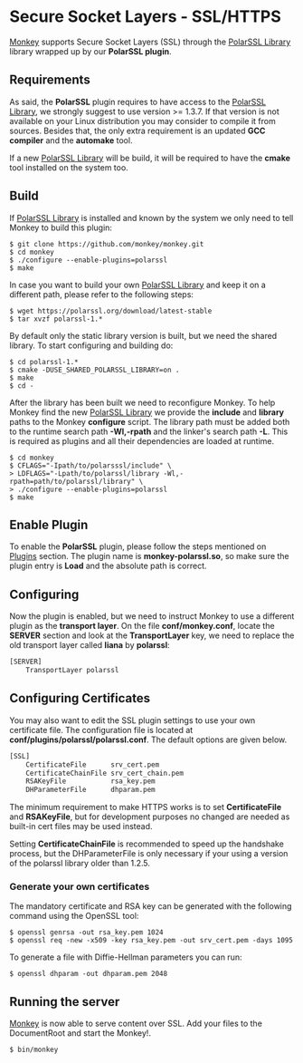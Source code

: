 # Secure Socket Layers - SSL/HTTPS

[Monkey](http://monkey-project.com) supports Secure Socket Layers (SSL) through the [PolarSSL Library](http://polarssl.org) library wrapped up by our __PolarSSL plugin__.

## Requirements

As said, the __PolarSSL__ plugin requires to have access to the [PolarSSL Library](http://polarssl.org), we strongly suggest to use version >= 1.3.7. If that version is not available on your Linux distribution you may consider to compile it from sources. Besides that, the only extra requirement is an updated __GCC compiler__ and the __automake__ tool.

If a new [PolarSSL Library](http://polarssl.org) will be build, it will be required to have the __cmake__ tool installed on the system too.

## Build

If [PolarSSL Library](http://polarssl.org) is installed and known by the system we only need to tell Monkey to build this plugin:

```shell
$ git clone https://github.com/monkey/monkey.git
$ cd monkey
$ ./configure --enable-plugins=polarssl
$ make
```

In case you want to build your own [PolarSSL Library](http://polarssl.org) and keep it on a different path, please refer to the following steps:

```shell
$ wget https://polarssl.org/download/latest-stable
$ tar xvzf polarssl-1.*
```

By default only the static library version is built, but we need the shared library. To start configuring and building do:

```
$ cd polarssl-1.*
$ cmake -DUSE_SHARED_POLARSSL_LIBRARY=on .
$ make
$ cd -
```

After the library has been built we need to reconfigure Monkey. To help Monkey find the new [PolarSSL Library](http://polarssl.org) we provide the __include__ and __library__ paths to the Monkey __configure__ script. The library path must be added both to the runtime search path __-Wl,-rpath__ and the linker's search path __-L__. This is required as plugins and all their dependencies are loaded at runtime.

```shell
$ cd monkey
$ CFLAGS="-Ipath/to/polarsssl/include" \
> LDFLAGS="-Lpath/to/polarssl/library -Wl,-rpath=path/to/polarssl/library" \
> ./configure --enable-plugins=polarssl
$ make
```

## Enable Plugin

To enable the __PolarSSL__ plugin, please follow the steps mentioned on [Plugins](../configuration/plugins.md) section. The plugin name is __monkey-polarssl.so__, so make sure the plugin entry is __Load__ and the absolute path is correct.

## Configuring

Now the plugin is enabled, but we need to instruct Monkey to use a different plugin as the __transport layer__. On the file __conf/monkey.conf__, locate the __SERVER__ section and look at the __TransportLayer__ key, we need to replace the old transport layer called __liana__ by __polarssl__:

```Python
[SERVER]
    TransportLayer polarssl
```

## Configuring Certificates

You may also want to edit the SSL plugin settings to use your own certificate file. The configuration file is located at __conf/plugins/polarssl/polarssl.conf__. The default options are given below.

```Python
[SSL]
    CertificateFile      srv_cert.pem
    CertificateChainFile srv_cert_chain.pem
    RSAKeyFile           rsa_key.pem
    DHParameterFile      dhparam.pem
```

The minimum requirement to make HTTPS works is to set __CertificateFile__ and __RSAKeyFile__, but for development purposes no changed are needed as built-in cert files may be used instead.

Setting __CertificateChainFile__ is recommended to speed up the handshake process, but the DHParameterFile is only necessary if your using a version of the polarssl library older than 1.2.5.

### Generate your own certificates

The mandatory certificate and RSA key can be generated with the following command using the OpenSSL tool:

```shell
$ openssl genrsa -out rsa_key.pem 1024
$ openssl req -new -x509 -key rsa_key.pem -out srv_cert.pem -days 1095
```

To generate a file with Diffie-Hellman parameters you can run:

```shell
$ openssl dhparam -out dhparam.pem 2048
```

## Running the server

[Monkey](http://monkey-project.com) is now able to serve content over SSL. Add your files to the DocumentRoot and start the Monkey!.

```shell
$ bin/monkey
```
